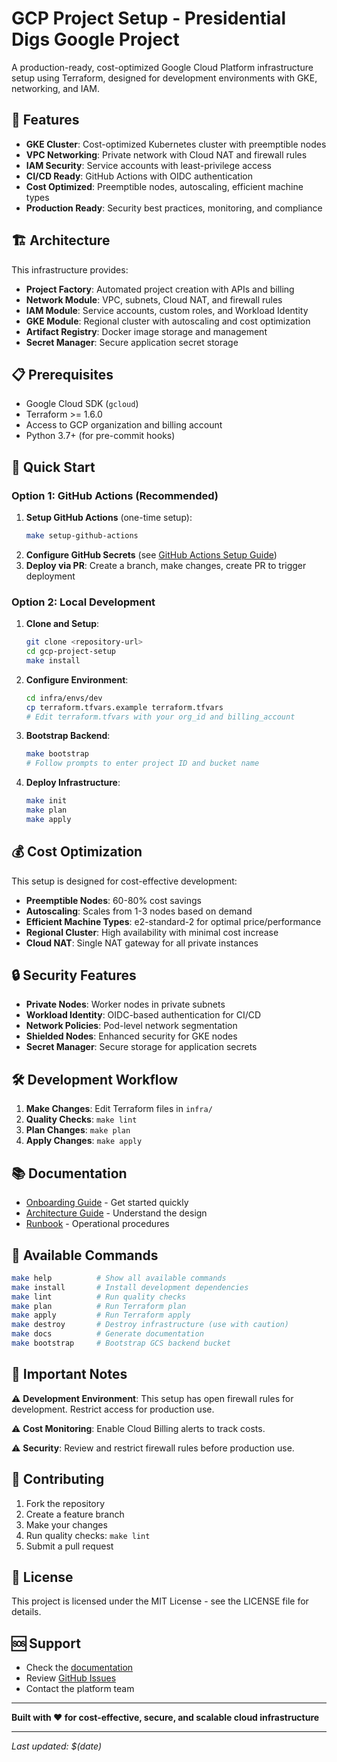 # GCP Project Setup - Presidential Digs Google Project

A production-ready, cost-optimized Google Cloud Platform infrastructure setup using Terraform, designed for development environments with GKE, networking, and IAM.

## 🚀 Features

- **GKE Cluster**: Cost-optimized Kubernetes cluster with preemptible nodes
- **VPC Networking**: Private network with Cloud NAT and firewall rules
- **IAM Security**: Service accounts with least-privilege access
- **CI/CD Ready**: GitHub Actions with OIDC authentication
- **Cost Optimized**: Preemptible nodes, autoscaling, efficient machine types
- **Production Ready**: Security best practices, monitoring, and compliance

## 🏗️ Architecture

This infrastructure provides:
- **Project Factory**: Automated project creation with APIs and billing
- **Network Module**: VPC, subnets, Cloud NAT, and firewall rules
- **IAM Module**: Service accounts, custom roles, and Workload Identity
- **GKE Module**: Regional cluster with autoscaling and cost optimization
- **Artifact Registry**: Docker image storage and management
- **Secret Manager**: Secure application secret storage

## 📋 Prerequisites

- Google Cloud SDK (`gcloud`)
- Terraform >= 1.6.0
- Access to GCP organization and billing account
- Python 3.7+ (for pre-commit hooks)

## 🚀 Quick Start

### Option 1: GitHub Actions (Recommended)
1. **Setup GitHub Actions** (one-time setup):
   ```bash
   make setup-github-actions
   ```
2. **Configure GitHub Secrets** (see [GitHub Actions Setup Guide](docs/GITHUB_ACTIONS_SETUP.md))
3. **Deploy via PR**: Create a branch, make changes, create PR to trigger deployment

### Option 2: Local Development
1. **Clone and Setup**:
   ```bash
   git clone <repository-url>
   cd gcp-project-setup
   make install
   ```

2. **Configure Environment**:
   ```bash
   cd infra/envs/dev
   cp terraform.tfvars.example terraform.tfvars
   # Edit terraform.tfvars with your org_id and billing_account
   ```

3. **Bootstrap Backend**:
   ```bash
   make bootstrap
   # Follow prompts to enter project ID and bucket name
   ```

4. **Deploy Infrastructure**:
   ```bash
   make init
   make plan
   make apply
   ```

## 💰 Cost Optimization

This setup is designed for cost-effective development:

- **Preemptible Nodes**: 60-80% cost savings
- **Autoscaling**: Scales from 1-3 nodes based on demand
- **Efficient Machine Types**: e2-standard-2 for optimal price/performance
- **Regional Cluster**: High availability with minimal cost increase
- **Cloud NAT**: Single NAT gateway for all private instances

## 🔒 Security Features

- **Private Nodes**: Worker nodes in private subnets
- **Workload Identity**: OIDC-based authentication for CI/CD
- **Network Policies**: Pod-level network segmentation
- **Shielded Nodes**: Enhanced security for GKE nodes
- **Secret Manager**: Secure storage for application secrets

## 🛠️ Development Workflow

1. **Make Changes**: Edit Terraform files in `infra/`
2. **Quality Checks**: `make lint`
3. **Plan Changes**: `make plan`
4. **Apply Changes**: `make apply`

## 📚 Documentation

- [Onboarding Guide](docs/ONBOARDING.md) - Get started quickly
- [Architecture Guide](docs/ARCHITECTURE.md) - Understand the design
- [Runbook](docs/RUNBOOK.md) - Operational procedures

## 🔧 Available Commands

```bash
make help          # Show all available commands
make install       # Install development dependencies
make lint          # Run quality checks
make plan          # Run Terraform plan
make apply         # Run Terraform apply
make destroy       # Destroy infrastructure (use with caution)
make docs          # Generate documentation
make bootstrap     # Bootstrap GCS backend bucket
```

## 🚨 Important Notes

⚠️ **Development Environment**: This setup has open firewall rules for development. Restrict access for production use.

⚠️ **Cost Monitoring**: Enable Cloud Billing alerts to track costs.

⚠️ **Security**: Review and restrict firewall rules before production use.

## 🤝 Contributing

1. Fork the repository
2. Create a feature branch
3. Make your changes
4. Run quality checks: `make lint`
5. Submit a pull request

## 📄 License

This project is licensed under the MIT License - see the LICENSE file for details.

## 🆘 Support

- Check the [documentation](docs/)
- Review [GitHub Issues](../../issues)
- Contact the platform team

---

**Built with ❤️ for cost-effective, secure, and scalable cloud infrastructure**

---
*Last updated: $(date)*
